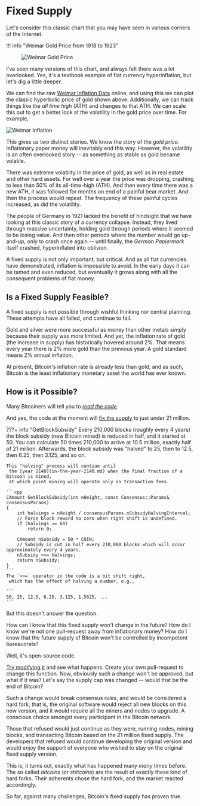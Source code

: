 # Fixed Supply

<!--

Lord Jesus Christ
Son of God
have mercy on me, a sinner

-->


Let's consider this classic chart that you may have seen
 in various corners of the Internet.

!!! info "Weimar Gold Price from 1918 to 1923"
    <figure markdown>
      ![Weimar Gold Price](/images/weimar_inflation_orig.jpg)
    </figure>

I've seen many versions of this chart, 
 and always felt there was a lot overlooked.
Yes, it's a textbook example of fiat currency hyperinflation,
 but let's dig a little deeper.

We can find the raw 
 [Weimar Inflation Data](https://github.com/jessems/WeimarInflationData)
 online, and using this we can plot the classic
 hyperbolic price of gold shown above.
Additionally, we can track things like the  *all time high* (ATH)
 and changes to that ATH.
We can scale this out to get
 a better look at the volatility in the gold price over time.
For example,

![Weimar Inflation](/images/weimar_inflation.png)

This gives us two distinct stories. 
We know the story of the *gold price*.
 Inflationary paper money will inevitably end this way.
However, the volatility is an often overlooked story -- as something as stable as gold became volatile.

There was extreme volatility in the price of gold,
 as well as in real estate and other hard assets.
For well over a year the price was dropping, 
 crashing to less than 50% of its all-time-high (ATH).
And then every time there was a new ATH, 
 it was followed for months on end of a painful
 bear market. 
And then the process would repeat.
The frequency of these painful cycles increased,
 as did the volatility.

The people of Germany in 1921 lacked the benefit
 of hindsight that we have looking at this classic
 story of a currency collapse.
Instead, they lived through massive uncertainty,
 holding gold through periods where it seemed to
 be losing value. And then other periods where
 the number would go up-and-up,
 only to crash once again -- until finally,
 the *German Papiermark* itself crashed, hyperinflated
 into oblivion.

A fixed supply is not only important, but critical.
 And as all fiat currencies have demonstrated,
 inflation is impossible to avoid. In the early
 days it can be tamed and even reduced, but 
 eventually it grows along with all the consequent
 problems of fiat money.


## Is a Fixed Supply Feasible?

A fixed supply is not possible through wishful thinking
 nor central planning. These attempts have all failed,
 and continue to fail.

Gold and silver were more successful as money than other
 metals simply because their supply was more limited.
 And yet, the inflation rate of gold
 (the increase in supply) has historically hovered
 around 2%.
That means every year there is 2% more gold than
 the previous year.
 A gold standard means 2% annual inflation.

At present, Bitcoin's inflation rate is already less than gold,
 and as such, Bitcoin
 is the least inflationary monetary asset
 the world has ever known.


## How is it Possible?
Many Bitcoiners will tell you to *[read the code](https://github.com/bitcoin/bitcoin)*.

And yes, the code at the moment will
 [fix the supply](https://github.com/bitcoin/bitcoin/blob/v22.0/src/validation.cpp#L1186-L1197)
 to just under 21 million.

???+ info "GetBlockSubsidy"
     Every 210,000 blocks (roughly every 4 years)
     the block subsidy (new Bitcoin mined) is reduced in half,
     and it started at 50.
    You can calculate 50 times 210,000 to arrive at 10.5 million,
     exactly half of 21 million.
    Afterwards, the block subsidy
     was "halved" to 25, then to 12.5, then 6.25, then 3.125, and so on.

    This "halving" process will contiue until
     the [year 2140](in-the-year-2140.md) when the final fraction of a Bitcoin is mined,
     at which point mining will operate only on transaction fees.

    ```cpp
    CAmount GetBlockSubsidy(int nHeight, const Consensus::Params& consensusParams)
    {
        int halvings = nHeight / consensusParams.nSubsidyHalvingInterval;
        // Force block reward to zero when right shift is undefined.
        if (halvings >= 64)
            return 0;
    
        CAmount nSubsidy = 50 * COIN;
        // Subsidy is cut in half every 210,000 blocks which will occur approximately every 4 years.
        nSubsidy >>= halvings;
        return nSubsidy;
    }
    ```
    The `>>=` operator in the code is a bit shift right,
     which has the effect of halving a number, e.g.,

    ```
    50, 25, 12.5, 6.25, 3.125, 1.5625, ...
    ```
    

But this doesn't answer the question.

How can I know that this fixed supply won't change in the future? 
How do I know we're not one pull-request away from inflationary money?
How do I know that the future supply of Bitcoin won't 
 be controlled by incompetent bureaucrats?

Well, it's open-source code.

[Try modifying it](https://bitcoin.org/en/development)
 and see what happens.
 Create your own pull-request to change this function.
Now, obviously such a change won't be approved,
 but what if it was? Let's say the supply cap was
 changed -- would that be the end of Bitcoin?
 
Such a change would break consensus rules,
 and would be considered a hard fork,
 that is, the original software would reject 
 all new blocks on this new version,
 and it would require all the miners and nodes
 to upgrade. 
A conscious choice amongst every participant 
 in the Bitcoin network.

Those that refused would just continue as they were,
 running nodes, mining blocks, and transacting
 Bitcoin based on the 21 million fixed supply.
The developers that refused would continue
 developing the original version and would enjoy
 the support of everyone who wished to stay
 on the original fixed supply version.

This is, it turns out, exactly what has happened 
 many *many* times before. The so called *altcoins*
 (or *shitcoins*) are the result of exactly these
 kind of hard forks.
Their adherents chose the 
 hard fork, and the market reacted accordingly.

So far, against many challenges, Bitcoin's
 fixed supply has proven true.


